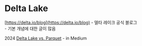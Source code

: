 # Delta Lake

[https://delta.io/blog](https://delta.io/blog) - 델타 레이크 공식 블로그\
&#x20; \- 기본 개념에 대한 글이 많음

2024 [Delta Lake vs. Parquet](https://medium.com/@abhinav.prakash1804/delta-lake-vs-parquet-86e1e926f446) - in Medium

[\
](https://medium.com/@abhinav.prakash1804?source=post\_page-----86e1e926f446--------------------------------)


